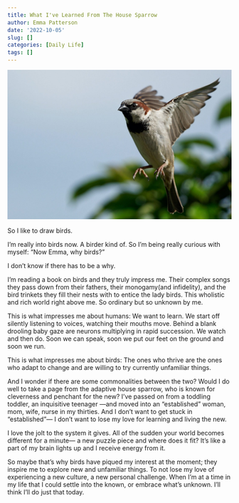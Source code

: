 ```yaml
---
title: What I've Learned From The House Sparrow
author: Emma Patterson
date: '2022-10-05'
slug: []
categories: [Daily Life]
tags: []
---
```


![](featured.jpg)

So I like to draw birds. 

I’m really into birds now. A birder kind of. 
So I’m being really curious with myself: “Now Emma, why birds?”

I don’t know if there has to be a why. 

I’m reading a book on birds and they truly impress me. Their complex songs they pass down from their fathers, their monogamy(and infidelity), and the bird trinkets they fill their nests with to entice the lady birds. 
This wholistic and rich world right above me. 
So ordinary but so unknown by me. 

This is what impresses me about humans: We want to learn. We start off silently listening to voices, watching their mouths move. Behind a blank drooling baby gaze are neurons multiplying in rapid succession. We watch and then do. Soon we can speak, soon we put our feet on the ground and soon we run. 

This is what impresses me about birds:
The ones who thrive are the ones who adapt to change and are willing to try currently unfamiliar things. 

And I wonder if there are some commonalities between the two? Would I do well to take a page from the adaptive house sparrow, who is known for cleverness and penchant for the new? I’ve passed on from a toddling toddler, an inquisitive teenager —and moved into an “established” woman, mom, wife, nurse in my thirties. And I don’t want to get stuck in “established”— I don’t want to lose my love for learning and living the new. 

I love the jolt to the system it gives. All of the sudden your world becomes different for a minute— a new puzzle piece and where does it fit? It’s like a part of my brain lights up and I receive energy from it. 


So maybe that’s why birds have piqued my interest at the moment; they inspire me to explore new and unfamiliar things. To not lose my love of experiencing a new culture, a new personal challenge. When I’m at a time in my life that I could settle into the known, or embrace what’s unknown. I’ll think I’ll do just that today.